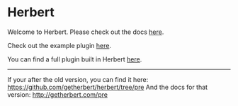 Herbert
===============

Welcome to Herbert. Please check out the docs [here](http://getherbert.com/).

Check out the example plugin [here](https://github.com/getherbert/example-plugin).

You can find a full plugin built in Herbert [here](https://github.com/bigbitecreative/wordpress-socializr).

---
If your after the old version, you can find it here: https://github.com/getherbert/herbert/tree/pre
And the docs for that version: http://getherbert.com/pre


